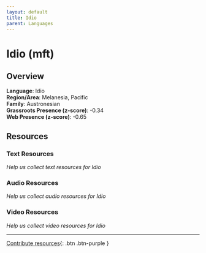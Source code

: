 ```yaml
---
layout: default
title: Idio
parent: Languages
---
```


# Idio (mft)

## Overview

**Language**: Idio  
**Region/Area**: Melanesia, Pacific  
**Family**: Austronesian  
**Grassroots Presence (z-score)**: -0.34  
**Web Presence (z-score)**: -0.65  

## Resources

### Text Resources
*Help us collect text resources for Idio*

### Audio Resources
*Help us collect audio resources for Idio*

### Video Resources
*Help us collect video resources for Idio*

---

[Contribute resources](https://forms.office.com/e/1SfLJx3u1r){: .btn .btn-purple }
